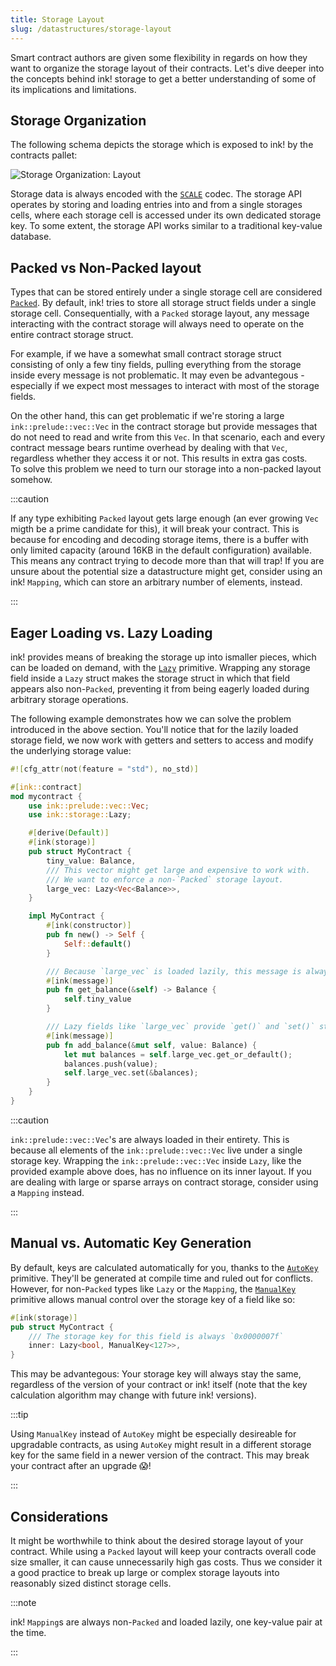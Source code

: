 ```yaml
---
title: Storage Layout
slug: /datastructures/storage-layout
---
```


Smart contract authors are given some flexibility in regards on how they want to organize 
the storage layout of their contracts.
Let's dive deeper into the concepts behind ink! storage to get a better understanding 
of some of its implications and limitations.

## Storage Organization

The following schema depicts the storage which is exposed
to ink! by the contracts pallet:

<div class="schema">
    <img src="/img/kv.svg" alt="Storage Organization: Layout" />
</div>

Storage data is always encoded with the 
[`SCALE`](https://docs.substrate.io/reference/scale-codec/) codec. 
The storage API operates by storing and loading entries into and from a single storages 
cells, where each storage cell is accessed under its own dedicated storage key. To some 
extent, the storage API works similar to a traditional key-value database.

## Packed vs Non-Packed layout

Types that can be stored entirely under a single storage cell are considered
[`Packed`](https://docs.rs/ink_storage_traits/4.0.0-beta.1/ink_storage_traits/trait.Packed.html).
By default, ink! tries to store all storage struct fields under a single storage cell.
Consequentially, with a `Packed` storage layout, any message interacting with the contract 
storage will always need to operate on the entire contract storage struct.

For example, if we have a somewhat small contract storage struct consisting of only a few 
tiny fields, pulling everything from the storage inside every message is not 
problematic. It may even be advantegous - especially if we expect most messages to 
interact with most of the storage fields.

On the other hand, this can get problematic if we're storing a large `ink::prelude::vec::Vec`
in the contract storage but provide messages that do not need to read and write from this 
`Vec`. In that scenario, each and every contract message bears runtime overhead by dealing 
with that `Vec`, regardless whether they access it or not. This results in extra gas costs.  
To solve this problem we need to turn our storage into a non-packed layout somehow.

:::caution

If any type exhibiting `Packed` layout gets large enough (an ever growing `Vec` migth be a 
prime candidate for this), it will break your contract. 
This is because for encoding and decoding storage items, there is a buffer with only limited 
capacity (around 16KB in the default configuration) available. This means any contract 
trying to decode more than that will trap! If you are unsure about the potential size a 
datastructure might get, consider using an ink! `Mapping`, which can store an arbitrary 
number of elements, instead.

::: 

## Eager Loading vs. Lazy Loading
ink! provides means of breaking the storage up into ismaller pieces, which can be loaded 
on demand, with the
[`Lazy`](https://paritytech.github.io/ink/ink/storage/struct.Lazy.html) primitive.
Wrapping any storage field inside a `Lazy` struct makes the storage
struct in which that field appears also 
non-`Packed`, preventing it from being eagerly loaded during arbitrary storage operations.

The following example demonstrates how we can solve the problem introduced in the above 
section. You'll notice that for the lazily loaded storage field, we now work with getters 
and setters to access and modify the underlying storage value:

```rust
#![cfg_attr(not(feature = "std"), no_std)]

#[ink::contract]
mod mycontract {
    use ink::prelude::vec::Vec;
    use ink::storage::Lazy;

    #[derive(Default)]
    #[ink(storage)]
    pub struct MyContract {
        tiny_value: Balance,
        /// This vector might get large and expensive to work with.
        /// We want to enforce a non-`Packed` storage layout.
        large_vec: Lazy<Vec<Balance>>,
    }

    impl MyContract {
        #[ink(constructor)]
        pub fn new() -> Self {
            Self::default()
        }

        /// Because `large_vec` is loaded lazily, this message is always cheap.
        #[ink(message)]
        pub fn get_balance(&self) -> Balance {
            self.tiny_value
        }

        /// Lazy fields like `large_vec` provide `get()` and `set()` storage operators.
        #[ink(message)]
        pub fn add_balance(&mut self, value: Balance) {
            let mut balances = self.large_vec.get_or_default();
            balances.push(value);
            self.large_vec.set(&balances);
        }
    }
}
```

:::caution

`ink::prelude::vec::Vec`'s are always loaded in their entirety. This is because all elements 
of the `ink::prelude::vec::Vec` live under a single storage key. Wrapping the 
`ink::prelude::vec::Vec` inside `Lazy`, like the 
provided example above does, has no influence on its inner layout. If you are dealing with 
large or sparse arrays on contract storage, consider using a `Mapping` instead.

:::

## Manual vs. Automatic Key Generation

By default, keys are calculated automatically for you, thanks to the 
[`AutoKey`](https://docs.rs/ink_storage_traits/4.0.0-beta.1/ink_storage_traits/struct.AutoKey.html)
primitive. They'll be generated at compile time and ruled out for conflicts. 
However, for non-`Packed` types like `Lazy` or the `Mapping`, the 
[`ManualKey`](https://docs.rs/ink_storage_traits/4.0.0-beta.1/ink_storage_traits/struct.ManualKey.html)
primitive allows manual control over the storage key of a field like so:

```rust
#[ink(storage)]
pub struct MyContract {
    /// The storage key for this field is always `0x0000007f`
    inner: Lazy<bool, ManualKey<127>>,
}
```

This may be advantegous: Your storage key will always stay the same, regardless of 
the version of your contract or ink! itself (note that the key calculation algorithm may 
change with future ink! versions).

:::tip

Using `ManualKey` instead of `AutoKey` might be especially desireable for upgradable 
contracts, as using `AutoKey` might result in a different storage key for the same field
in a newer version of the contract. This may break your contract after an upgrade 😱!

:::

## Considerations

It might be worthwhile to think about the desired storage layout of your contract. While 
using a `Packed` layout will keep your contracts overall code size smaller, it can cause 
unnecessarily high gas costs. Thus we consider it a good practice to break up large 
or complex storage layouts into reasonably sized distinct storage cells.

:::note

ink! `Mapping`s are always non-`Packed` and loaded lazily, one key-value pair at the time.

:::
